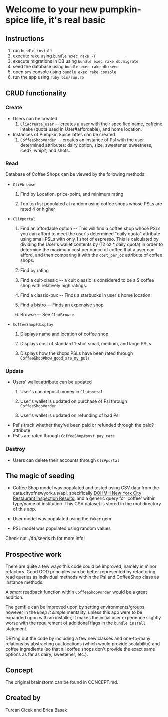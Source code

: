 # Welcome to your new pumpkin-spice life, it's real basic

## Instructions

1. run `bundle install`
2. execute rake using `bundle exec rake -T`
3. execute migrations in DB using `bundle exec rake db:migrate`
4. seed the database using `bundle exec rake db:seed`
5. open `pry` console using `bundle exec rake console`
6. run the app using `ruby bin/run.rb`

## CRUD functionality

### Create

* Users can be created
  1. `Cli#create_user` -- creates a user with their specified name, caffeine intake (quota used in User#affordable), and home location.
* Instances of Pumpkin Spice lattes can be created
  1. `CoffeeShop#order` -- creates an instance of Psl with the user determined attributes: dairy option, size, sweetener, sweetness, iced?, whip?, and shots.

### Read

Database of Coffee Shops can be viewed by the following methods:

* `Cli#browse`
  1. Find by Location, price-point, and minimum rating
  
  2. Top ten list populated at random using coffee shops whose PSLs are rated 4 or higher
* `Cli#portal`
  1. Find an affordable option -- This will find a coffee shop whose PSLs you can afford to meet the user's determined "daily quota" attribute using small PSLs with only 1 shot of espresso. This is calculated by dividing the User's wallet contents by (12 oz * daily quota) in order to determine the maximum cost per ounce of coffee that a user can afford, and then comparing it with the `cost_per_oz` attribute of coffee shops.

  2. Find by rating

  3. Find a cult-classic -- a cult classic is considered to be a $ coffee shop with relatively high ratings.

  4. Find a classic-bux -- Finds a starbucks in user's home location.

  5. Find a bistro -- Finds an expensive shop

  6. Browse -- See `Cli#Browse`
* `CoffeeShop#display`

  1. Displays name and location of coffee shop.

  2. Displays cost of standard 1-shot small, medium, and large PSLs.

  3. Displays how the shops PSLs have been rated through `CoffeeShop#how_good_are_my_psls`

### Update

* Users' wallet attribute can be updated
  1. User's can deposit money in `Cli#portal`

  2. User's wallet is updated on purchase of Psl through `CoffeeShop#order`

  3. User's wallet is updated on refunding of bad Psl
* Psl's track whether they've been paid or refunded through the paid? attribute
* Psl's are rated through `CoffeeShop#post_pay_rate`
  
### Destroy

* Users can delete their accounts through `Cli#portal`

## The magic of seeding

* Coffee Shop model was populated and tested using CSV data from the data.cityofnewyork.us/api, specifically [DOHMH New York City Restaurant Inspection Results](https://data.cityofnewyork.us/Health/DOHMH-New-York-City-Restaurant-Inspection-Results/43nn-pn8j), and a generic query for 'coffee' within type/name of institution. This CSV dataset is stored in the root directory of this app.

* User model was populated using the `faker` gem

* PSL model was populated using random values

Check out ./db/seeds.rb for more info!

## Prospective work

There are quite a few ways this code could be improved, namely in minor refactors. Good OOD principles can be better represented by refactoring read queries as individual methods within the Psl and CoffeeShop class as instance methods.

A *smart* readback function within `CoffeeShop#order` would be a great addition.

The gemfile can be improved upon by setting environments/groups, however in the *keep it simple* mentality, unless this app were to be expanded upon with an installer, it makes the initial user experience slightly worse with the requirement of additional flags in the `bundle install` statement.

DRYing out the code by including a few new classes and one-to-many relations by abstracting out locations (which would provide scalability) and coffee ingredients (so that all coffee shops don't provide the exact same options as far as dairy, sweetener, etc.).

## Concept

The original brainstorm can be found in CONCEPT.md.

## Created by

Turcan Cicek and Erica Basak
